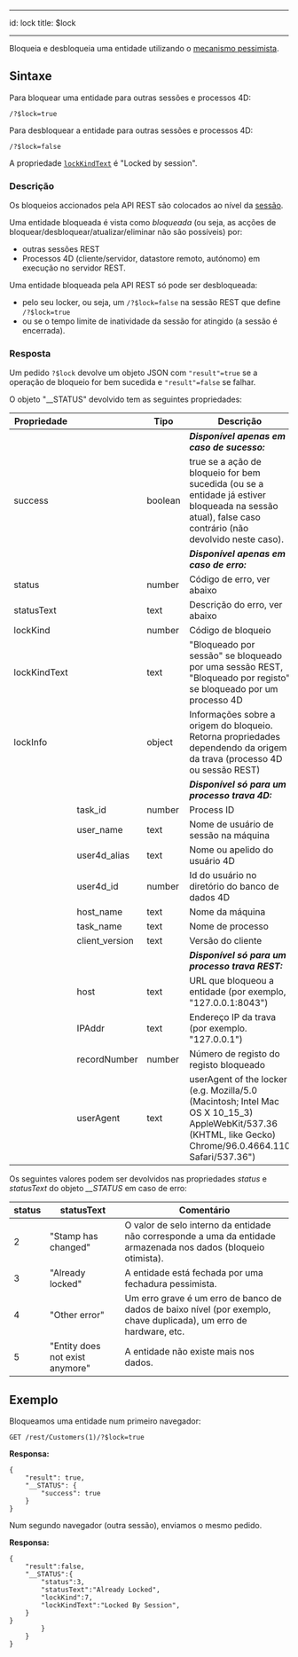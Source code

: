 - - -
id: lock title: $lock
- - -


Bloqueia e desbloqueia uma entidade utilizando o [mecanismo pessimista](../ORDA/entities.md#pessimistic-lock).


## Sintaxe

Para bloquear uma entidade para outras sessões e processos 4D:

```
/?$lock=true
```


Para desbloquear a entidade para outras sessões e processos 4D:

```
/?$lock=false
```


A propriedade [`lockKindText`](../API/EntityClass.md#lock) é "Locked by session".


### Descrição

Os bloqueios accionados pela API REST são colocados ao nível da  [sessão](authUsers.md#opening-sessions).

Uma entidade bloqueada é vista como *bloqueada* (ou seja, as acções de bloquear/desbloquear/atualizar/eliminar não são possíveis) por:

- outras sessões REST
- Processos 4D (cliente/servidor, datastore remoto, autónomo) em execução no servidor REST.

Uma entidade bloqueada pela API REST só pode ser desbloqueada:

- pelo seu locker, ou seja, um `/?$lock=false` na sessão REST que define `/?$lock=true`
- ou se o tempo limite de inatividade da sessão []($directory.md) for atingido (a sessão é encerrada).

### Resposta

Um pedido `?$lock` devolve um objeto JSON com `"result"=true` se a operação de bloqueio for bem sucedida e `"result"=false` se falhar.

O objeto "__STATUS" devolvido tem as seguintes propriedades:

| Propriedade  |                | Tipo    | Descrição                                                                                                                                                   |
| ------------ | -------------- | ------- | ----------------------------------------------------------------------------------------------------------------------------------------------------------- |
|              |                |         | ***Disponível apenas em caso de sucesso:***                                                                                                                 |
| success      |                | boolean | true se a ação de bloqueio for bem sucedida (ou se a entidade já estiver bloqueada na sessão atual), false caso contrário (não devolvido neste caso).       |
|              |                |         | ***Disponível apenas em caso de erro:***                                                                                                                    |
| status       |                | number  | Código de erro, ver abaixo                                                                                                                                  |
| statusText   |                | text    | Descrição do erro, ver abaixo                                                                                                                               |
| lockKind     |                | number  | Código de bloqueio                                                                                                                                          |
| lockKindText |                | text    | "Bloqueado por sessão" se bloqueado por uma sessão REST, "Bloqueado por registo" se bloqueado por um processo 4D                                            |
| lockInfo     |                | object  | Informações sobre a origem do bloqueio. Retorna propriedades dependendo da origem da trava (processo 4D ou sessão REST)                                     |
|              |                |         | ***Disponível só para um processo trava 4D:***                                                                                                              |
|              | task_id        | number  | Process ID                                                                                                                                                  |
|              | user_name      | text    | Nome de usuário de sessão na máquina                                                                                                                        |
|              | user4d_alias   | text    | Nome ou apelido do usuário 4D                                                                                                                               |
|              | user4d_id      | number  | Id do usuário no diretório do banco de dados 4D                                                                                                             |
|              | host_name      | text    | Nome da máquina                                                                                                                                             |
|              | task_name      | text    | Nome de processo                                                                                                                                            |
|              | client_version | text    | Versão do cliente                                                                                                                                           |
|              |                |         | ***Disponível só para um processo trava REST:***                                                                                                            |
|              | host           | text    | URL que bloqueou a entidade (por exemplo, "127.0.0.1:8043")                                                                                                 |
|              | IPAddr         | text    | Endereço IP da trava (por exemplo. "127.0.0.1")                                                                                                             |
|              | recordNumber   | number  | Número de registo do registo bloqueado                                                                                                                      |
|              | userAgent      | text    | userAgent of the locker (e.g. Mozilla/5.0 (Macintosh; Intel Mac OS X 10_15_3) AppleWebKit/537.36 (KHTML, like Gecko) Chrome/96.0.4664.110 Safari/537.36") |


Os seguintes valores podem ser devolvidos nas propriedades *status* e *statusText* do objeto *__STATUS* em caso de erro:

| status | statusText                      | Comentário                                                                                                         |
| ------ | ------------------------------- | ------------------------------------------------------------------------------------------------------------------ |
| 2      | "Stamp has changed"             | O valor de selo interno da entidade não corresponde a uma da entidade armazenada nos dados (bloqueio otimista).    |
| 3      | "Already locked"                | A entidade está fechada por uma fechadura pessimista.                                                              |
| 4      | "Other error"                   | Um erro grave é um erro de banco de dados de baixo nível (por exemplo, chave duplicada), um erro de hardware, etc. |
| 5      | "Entity does not exist anymore" | A entidade não existe mais nos dados.                                                                              |




## Exemplo


Bloqueamos uma entidade num primeiro navegador:

```
GET /rest/Customers(1)/?$lock=true
```

**Responsa:**

```
{
    "result": true,
    "__STATUS": {
        "success": true
    }
}
```

Num segundo navegador (outra sessão), enviamos o mesmo pedido.

**Responsa:**

```
{
    "result":false,
    "__STATUS":{
        "status":3,
        "statusText":"Already Locked",
        "lockKind":7,
        "lockKindText":"Locked By Session",
    }
}
        }
    }
}
```

